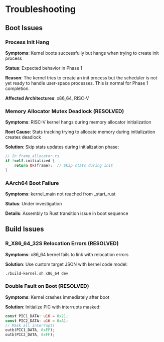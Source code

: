 # Troubleshooting

## Boot Issues

### Process Init Hang

**Symptoms**: Kernel boots successfully but hangs when trying to create init process

**Status**: Expected behavior in Phase 1

**Reason**: The kernel tries to create an init process but the scheduler is not yet ready to handle user-space processes. This is normal for Phase 1 completion.

**Affected Architectures**: x86_64, RISC-V

### Memory Allocator Mutex Deadlock (RESOLVED)

**Symptoms**: RISC-V kernel hangs during memory allocator initialization

**Root Cause**: Stats tracking trying to allocate memory during initialization creates deadlock

**Solution**: Skip stats updates during initialization phase:
```rust
// In frame_allocator.rs
if !self.initialized {
    return Ok(frame);  // Skip stats during init
}
```

### AArch64 Boot Failure

**Symptoms**: kernel_main not reached from _start_rust

**Status**: Under investigation

**Details**: Assembly to Rust transition issue in boot sequence

## Build Issues

### R_X86_64_32S Relocation Errors (RESOLVED)

**Symptoms**: x86_64 kernel fails to link with relocation errors

**Solution**: Use custom target JSON with kernel code model:
```bash
./build-kernel.sh x86_64 dev
```

### Double Fault on Boot (RESOLVED)

**Symptoms**: Kernel crashes immediately after boot

**Solution**: Initialize PIC with interrupts masked:
```rust
const PIC1_DATA: u16 = 0x21;
const PIC2_DATA: u16 = 0xA1;
// Mask all interrupts
outb(PIC1_DATA, 0xFF);
outb(PIC2_DATA, 0xFF);
```
